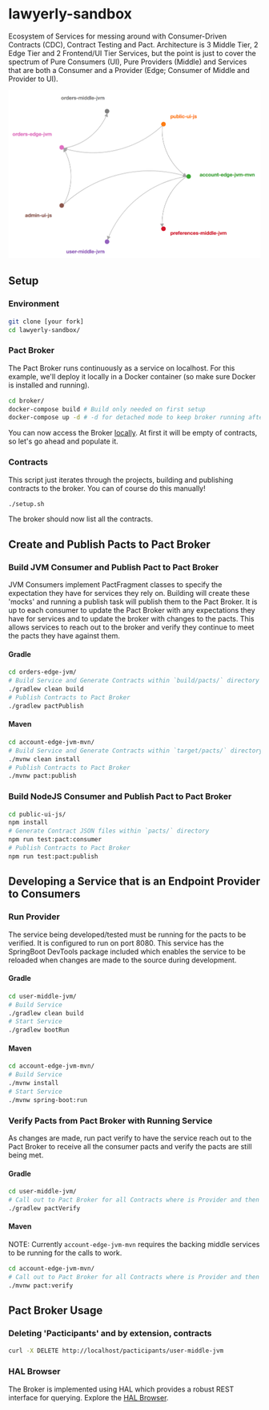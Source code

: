 # lawyerly-sandbox

Ecosystem of Services for messing around with Consumer-Driven Contracts (CDC), Contract Testing and Pact. Architecture is 3 Middle Tier, 2 Edge Tier and 2 Frontend/UI Tier Services, but the point is just to cover the spectrum of Pure Consumers (UI), Pure Providers (Middle) and Services that are both a Consumer and a Provider (Edge; Consumer of Middle and Provider to UI).

![Pact Broker Network Graph](PactBrokerNetworkGraph.png)

## Setup

### Environment

```bash
git clone [your fork]
cd lawyerly-sandbox/
```

### Pact Broker

The Pact Broker runs continuously as a service on localhost. For this example, we'll deploy it locally in a Docker container (so make sure Docker is installed and running).

```bash
cd broker/
docker-compose build # Build only needed on first setup
docker-compose up -d # -d for detached mode to keep broker running after closing terminal
```

You can now access the Broker [locally](http://localhost). At first it will be empty of contracts, so let's go ahead and populate it.

### Contracts

This script just iterates through the projects, building and publishing contracts to the broker. You can of course do this manually!

```bash
./setup.sh
```

The broker should now list all the contracts.

## Create and Publish Pacts to Pact Broker

### Build JVM Consumer and Publish Pact to Pact Broker

JVM Consumers implement PactFragment classes to specify the expectation they have for services they rely on. Building will create these 'mocks' and running a publish task will publish them to the Pact Broker. It is up to each consumer to update the Pact Broker with any expectations they have for services and to update the broker with changes to the pacts. This allows services to reach out to the broker and verify they continue to meet the pacts they have against them.

#### Gradle

```bash
cd orders-edge-jvm/
# Build Service and Generate Contracts within `build/pacts/` directory
./gradlew clean build
# Publish Contracts to Pact Broker
./gradlew pactPublish
```

#### Maven

```bash
cd account-edge-jvm-mvn/
# Build Service and Generate Contracts within `target/pacts/` directory
./mvnw clean install
# Publish Contracts to Pact Broker
./mvnw pact:publish
```

### Build NodeJS Consumer and Publish Pact to Pact Broker

```bash
cd public-ui-js/
npm install
# Generate Contract JSON files within `pacts/` directory
npm run test:pact:consumer
# Publish Contracts to Pact Broker
npm run test:pact:publish
```

## Developing a Service that is an Endpoint Provider to Consumers

### Run Provider

The service being developed/tested must be running for the pacts to be verified. It is configured to run on port 8080. This service has the SpringBoot DevTools package included which enables the service to be reloaded when changes are made to the source during development.

#### Gradle

```bash
cd user-middle-jvm/
# Build Service
./gradlew clean build
# Start Service
./gradlew bootRun
```

#### Maven

```bash
cd account-edge-jvm-mvn/
# Build Service
./mvnw install
# Start Service
./mvnw spring-boot:run
```

### Verify Pacts from Pact Broker with Running Service

As changes are made, run pact verify to have the service reach out to the Pact Broker to receive all the consumer pacts and verify the pacts are still being met.

#### Gradle

```bash
cd user-middle-jvm/
# Call out to Pact Broker for all Contracts where is Provider and then Test against them
./gradlew pactVerify
```

#### Maven

NOTE: Currently `account-edge-jvm-mvn` requires the backing middle services to be running for the calls to work.

```bash
cd account-edge-jvm-mvn/
# Call out to Pact Broker for all Contracts where is Provider and then Test against them
./mvnw pact:verify
```

## Pact Broker Usage

### Deleting 'Pacticipants' and by extension, contracts

```bash
curl -X DELETE http://localhost/pacticipants/user-middle-jvm
```

### HAL Browser

The Broker is implemented using HAL which provides a robust REST interface for querying. Explore the [HAL Browser](http://localhost/hal-browser/browser.html#/).
